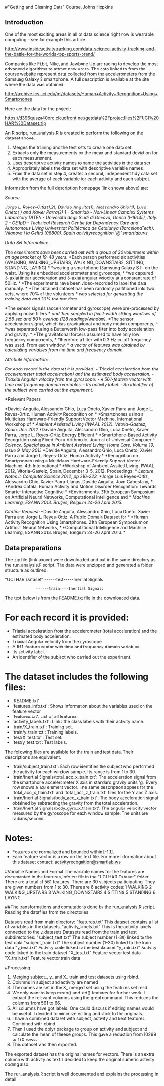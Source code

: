 #"Getting and Cleaning Data" Course, Johns Hopkins
## Introduction
One of the most exciting areas in all of data science right now is wearable computing - see for example this article.

http://www.insideactivitytracking.com/data-science-activity-tracking-and-the-battle-for-the-worlds-top-sports-brand/

Companies like Fitbit, Nike, and Jawbone Up are racing to develop the most advanced algorithms to attract new users. 
The data linked to from the course website represent data collected from the accelerometers from the Samsung Galaxy S smartphone. 
A full description is available at the site where the data was obtained: 

http://archive.ics.uci.edu/ml/datasets/Human+Activity+Recognition+Using+Smartphones 

Here are the data for the project: 

https://d396qusza40orc.cloudfront.net/getdata%2Fprojectfiles%2FUCI%20HAR%20Dataset.zip

An R script, run_analysis.R is created to perform the following on the dataset above.

1.	Merges the training and the test sets to create one data set.
2.	Extracts only the measurements on the mean and standard deviation for each measurement. 
3.	Uses descriptive activity names to name the activities in the data set
4.	Appropriately labels the data set with descriptive variable names. 
5.	From the data set in step 4, creates a second, independent tidy data set with the average of 
    each variable for each activity and each subject.

Information from the full description homepage (link shown above) are: 

*Source:*

*Jorge L. Reyes-Ortiz(1,2), Davide Anguita(1), Alessandro Ghio(1), Luca Oneto(1) and Xavier Parra(2)*
*1 - Smartlab - Non-Linear Complex Systems Laboratory*
*DITEN - Università degli Studi di Genova, Genoa (I-16145), Italy.*
*2 - CETpD - Technical Research Centre for Dependency Care and Autonomous Living*
*Universitat Politècnica de Catalunya (BarcelonaTech). Vilanova i la Geltrú (08800), Spain*
*activityrecognition '@' smartlab.ws*

*Data Set Information:*

*The experiments have been carried out with a group of 30 volunteers within an age bracket of 19-48 years.* 
*Each person performed six activities (WALKING, WALKING_UPSTAIRS, WALKING_DOWNSTAIRS, SITTING, STANDING, LAYING) *
*wearing a smartphone (Samsung Galaxy S II) on the waist. Using its embedded accelerometer and gyroscope, *
*we captured 3-axial linear acceleration and 3-axial angular velocity at a constant rate of 50Hz. *
*The experiments have been video-recorded to label the data manually. *
*The obtained dataset has been randomly partitioned into two sets, where 70% of the volunteers *
*was selected for generating the training data and 30% the test data.*

*The sensor signals (accelerometer and gyroscope) were pre-processed by applying noise filters *
*and then sampled in fixed-width sliding windows of 2.56 sec and 50% overlap (128 readings/window).* 
*The sensor acceleration signal, which has gravitational and body motion components, *
*was separated using a Butterworth low-pass filter into body acceleration and gravity. *
*The gravitational force is assumed to have only low frequency components, *
*therefore a filter with 0.3 Hz cutoff frequency was used. From each window, *
*a vector of features was obtained by calculating variables from the time and frequency domain.*

*Attribute Information:*

*For each record in the dataset it is provided:*
*- Triaxial acceleration from the accelerometer (total acceleration) and the estimated body acceleration.*
*- Triaxial Angular velocity from the gyroscope.*
*- A 561-feature vector with time and frequency domain variables.*
*- Its activity label.*
*- An identifier of the subject who carried out the experiment.*

*Relevant Papers:

*Davide Anguita, Alessandro Ghio, Luca Oneto, Xavier Parra and Jorge L. Reyes-Ortiz. Human Activity Recognition on *
*Smartphones using a Multiclass Hardware-Friendly Support Vector Machine. International Workshop of *
*Ambient Assisted Living (IWAAL 2012). Vitoria-Gasteiz, Spain. Dec 2012*
*Davide Anguita, Alessandro Ghio, Luca Oneto, Xavier Parra, Jorge L. Reyes-Ortiz. Energy Efficient *
*Smartphone-Based Activity Recognition using Fixed-Point Arithmetic. Journal of Universal Computer *
*Science. Special Issue in Ambient Assisted Living: Home Care. Volume 19, Issue 9. May 2013*
*Davide Anguita, Alessandro Ghio, Luca Oneto, Xavier Parra and Jorge L. Reyes-Ortiz. Human Activity *
*Recognition on Smartphones using a Multiclass Hardware-Friendly Support Vector Machine. 4th International *
*Workshop of Ambient Assited Living, IWAAL 2012, Vitoria-Gasteiz, Spain, December 3-5, 2012. Proceedings. *
*Lecture Notes in Computer Science 2012, pp 216-223.*
*Jorge Luis Reyes-Ortiz, Alessandro Ghio, Xavier Parra-Llanas, Davide Anguita, Joan Cabestany, *
*Andreu Català. Human Activity and Motion Disorder Recognition: Towards Smarter Interactive Cognitive *
*Environments. 21th European Symposium on Artificial Neural Networks, Computational Intelligence and *
*Machine Learning, ESANN 2013. Bruges, Belgium 24-26 April 2013.*

*Citation Request:*
*Davide Anguita, Alessandro Ghio, Luca Oneto, Xavier Parra and Jorge L. Reyes-Ortiz. A Public Domain Dataset for *
*Human Activity Recognition Using Smartphones. 21th European Symposium on Artificial Neural Networks, *
*Computational Intelligence and Machine Learning, ESANN 2013. Bruges, Belgium 24-26 April 2013. *

## Data preparations
The zip file (link above) were downloaded and put in the same directory as the run_analysis.R script.
The data were unzipped and generated a folder structure as outlined.

"UCI HAR Dataset" ------test-----Inertial Signals

                  ------train----Inertial Signals

The text below is from the README.txt file in the downloaded data.

For each record it is provided:
======================================

- Triaxial acceleration from the accelerometer (total acceleration) and the estimated body acceleration.
- Triaxial Angular velocity from the gyroscope. 
- A 561-feature vector with time and frequency domain variables. 
- Its activity label. 
- An identifier of the subject who carried out the experiment.

The dataset includes the following files:
=========================================

- 'README.txt'
- 'features_info.txt': Shows information about the variables used on the feature vector.
- 'features.txt': List of all features.
- 'activity_labels.txt': Links the class labels with their activity name.
- 'train/X_train.txt': Training set.
- 'train/y_train.txt': Training labels.
- 'test/X_test.txt': Test set.
- 'test/y_test.txt': Test labels.

The following files are available for the train and test data. Their descriptions are equivalent. 

- 'train/subject_train.txt': Each row identifies the subject who performed the activity for each window sample. Its range is from 1 to 30. 
- 'train/Inertial Signals/total_acc_x_train.txt': The acceleration signal from the smartphone accelerometer X axis in standard gravity units 'g'. 
   Every row shows a 128 element vector. The same description applies for the 'total_acc_x_train.txt' and 'total_acc_z_train.txt' files for the Y and Z axis. 
- 'train/Inertial Signals/body_acc_x_train.txt': The body acceleration signal obtained by subtracting the gravity from the total acceleration. 
- 'train/Inertial Signals/body_gyro_x_train.txt': The angular velocity vector measured by the gyroscope for each window sample. The units are radians/second. 

Notes: 
======
- Features are normalized and bounded within [-1,1].
- Each feature vector is a row on the text file.
For more information about this dataset contact: activityrecognition@smartlab.ws

#Variable Names and Format
The variable names for the features are documented in the features_info.txt file in the "UCI HAR Dataset" folder.
There are a total of 561 features. 
There are 30 subjects participating. They are given numbers from 1 to 30.
There are 6 activity codes:
1 WALKING
2 WALKING_UPSTAIRS
3 WALKING_DOWNSTAIRS
4 SITTING
5 STANDING
6 LAYING

##The transformations and comutations done by the run_analysis.R script.
Reading the datafiles from the directories.

Datasets read from main directory:
"features.txt"          This dataset contains a list of variables in the datasets.
"activity_labels.txt"   This is the activity labels connected to the y_datasets
Datasets read from the train and test subdirectories:
"subject_test.txt"      The subject number (1-30) linked to the test data
"subject_train.txt"     The subject number (1-30) linked to the train data
"y_test.txt"            Activity code linked to the test dataset
"y_train.txt"           Activity code linked to the train dataset
"X_test.txt"            Feature vector test data
"X_train.txt"           Feature vector train data

#Processing.
1. Merging subject_, y_ and X_ train and test datasets using rbind.
2. Columns in subject and activity are named
3. The names are set in the X_ merged set using the features set read.
4. We only want to keep mean() and std() features for further work.
I extract the relevant columns using the grepl command. This reduces the columns from 561 to 66.
5. All columns have got labels. One could discuss if editing names would be useful.
I decided to minimize editing and stick to the originals.
6. I have a combined dataset with subject, activity and kept features. Combined with cbind.
7. Then I used the dplyr package to group on activity and subject and calculate the mean of theese groups.
This gave a reduction from 10299 to 180 rows.
8. This dataset was then exported.

The exported dataset has the original names for vectors. There is an extra column with activity as text. 
I decided to keep the original numeric activity coding also.

The run_analysis.R script is well documented and explains the processing in detail
